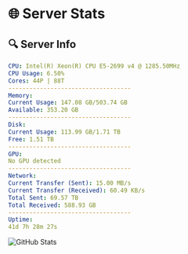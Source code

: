# 🌐 Server Stats
## 🔍 Server Info
```yaml
CPU: Intel(R) Xeon(R) CPU E5-2699 v4 @ 1285.50MHz
CPU Usage: 6.50%
Cores: 44P | 88T
-----------------------------------
Memory:
Current Usage: 147.08 GB/503.74 GB
Available: 353.20 GB
-----------------------------------
Disk:
Current Usage: 113.99 GB/1.71 TB
Free: 1.51 TB
-----------------------------------
GPU:
No GPU detected
-----------------------------------
Network:
Current Transfer (Sent): 15.00 MB/s
Current Transfer (Received): 60.49 KB/s
Total Sent: 69.57 TB
Total Received: 588.93 GB
-----------------------------------
Uptime:
41d 7h 28m 27s
```
![GitHub Stats](https://img.shields.io/badge/Updated-2025-04-18_04:51:16-blue)